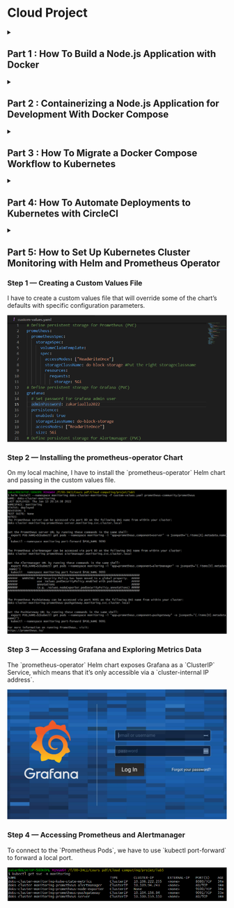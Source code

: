 <h1>Cloud Project</h1>

<details>
<summary><h2>Part 1 : How To Build a Node.js Application with Docker</h2></summary>
<p>

<h3>Step 1 — Installing our   Application Dependencies</h3>
I first need to make the application files, which I can then copy to my container. These files will include the application’s static content, code, and dependencies.

<h3>Step 2 — Creating the Application File</h3>
This is the structure of the project.

<p align="center">
  <img src="img/1.PNG" >
</p>

<h3>Step 3 — Writing the Dockerfile</h3>
My Dockerfile specifies what will be included in the application container when it is executed. Using a Dockerfile allows me to define my container environment and avoid discrepancies with dependencies or runtime versions.

<p align="center">
  <img src="img/2.PNG" >
</p>

<h3>Step 4 — Using a Repository to Work with Image</h3>
By pushing the application image to my DockerHub registry, I make it available for subsequent use as I build and scale the containers.

<p align="center">
  <img src="img/3.PNG" >
</p>

</p>
</details>
<details>
<summary><h2>Part 2 : Containerizing a Node.js Application for Development With Docker Compose</h2></summary>
<p>

<h3>Step 1 — Cloning the Project and Modifying Dependencies</h3>
First, I clone the nodejs-mongo-mongoose repository. This repository includes the code from the setup described in How To Integrate MongoDB with my Node Application, which explains how to integrate a MongoDB database with an existing Node application using Mongoose.

<p align="center">
  <img src="img/4.PNG" >
</p>

<h3>Step 2 — Configuring our Application to Work with Containers</h3>
In this step I will refactor and make some changes to the code.

<p align="center">
  <img src="img/5.PNG" >
</p>

<h3>Step 3 — Modifying Database Connection Settings</h3>
In the next step I make our database connection method more robust by adding code that handles cases where our application fails to connect to our database.

<p align="center">
  <img src="img/6.PNG" >
</p>

<h3>Step 4 — Defining Services with Docker Compose</h3>
Now I am ready to write the docker-compose.yml file with the service definitions.

<p align="center">
  <img src="img/7.png" >
</p>

<h3>Step 5 — Testing the Application</h3>
After building the container images and create the services by running `docker compose  up`

<p align="center">
  <img src="img/8.PNG">
</p>

</p>
</details>
<details>
<summary><h2>Part 3 : How To Migrate a Docker Compose Workflow to Kubernetes</h2></summary>
<p>
<h3>Step 1 — Installing kompose</h3>
The first step is to install kompose.

<p align="center">
  <img src="img/9.png">
</p>

<h3>Step 2 — Cloning and Packaging the Application</h3>
To use the application with Kubernetes, I need to clone the project code and package the application so that the kubelet service can pull the image.

<p align="center">
  <img src="img/10.png">
</p>

<h3>Step 3 — Translating Compose Services to Kubernetes Objects with kompose</h3>
Convert our   service definitions to yaml files with the following command : `kompose convert`

<p align="center">
  <img src="img/11.png">
</p>

<h3>Step 4 — Creating Kubernetes Secrets</h3>
I need to make a few modifications to the files that kompose has created.

* `secret.yaml`
* `nodejs-deployment.yaml`
* `db-deployment.yaml`


<h3>Step 5 — Creating the Database Service and an Application Init Container</h3>
We can move on to creating the database Service and an Init Container that will poll this Service to ensure that our application only attempts to connect to the database once the database startup tasks.

<p align="center">
  <img src="img/12.png">
</p>

<h3>Step 6 — Modifying the PersistentVolumeClaim and Exposing the Application Frontend</h3>
Before running the application, I have to make two final changes to ensure that the database storage will be provisioned properly and that I can expose our application frontend using a LoadBalancer.<br>
We should check what is the right `storage` class by typing: `kubectl get storageclass`.<br>

<p align="center">
  <img src="img/13.png">
</p>

<h3>Step 7 — Starting and Accessing the Application</h3>
The final step is to create our Kubernetes objects and test that the application is working as expected.

<p align="center">
  <img src="img/14.png">
</p>


<p align="center">
  <img src="img/15.jpg">
</p>

</p>
</details>
<details>
<summary><h2>Part 4: How To Automate Deployments to Kubernetes with CircleCI</h2></summary>
<p>
<h3>Step 1 — Creating the Local Git Repository</h3>
The first step is to create a new Git repository locally that I  will push to GitHub later. Create two folder `do-sample-app`, `kube-general`.

<p align="center">
  <img src="img/15.png">
</p>

<h3>Step 2 — Creating a Service Account</h3>
I create the Service Account on the cluster by running `kubectl apply`, like the following: `kubectl apply -f ~/kube-general/`.<br>
We will recieve output similar to the following:

<p align="center">
  <img src="img/16.png">
</p>

<h3>Step 3 — Creating the Role and the Role Binding</h3>
Create the file `~/kube-general/cicd-role.yml`.

<p align="center">
  <img src="img/17.png">
</p>

<h3>Step 4 — Creating our   Sample Application</h3>
create a new `index.html` `Dockerfile` and build the image.

<p align="center">
  <img src="img/18.png">
</p>

<h3>Step 5 — Creating the Kubernetes Deployment and Service</h3>
Create	the	YAML	deployment	file `~/do-sample-app/kube/do-sample- deployment.yml`

<p align="center">
  <img src="img/19.png">
</p>

<h3>Step 6 — Configuring CircleCI</h3>
Access to `CircleCI` and create an account, configure it with our `github` account.

<p align="center">
  <img src="img/20.png">
</p>

<h3>Step 7 — Updating the Deployment on the Kubernetes Cluster</h3>
Change the deployment manifest file, then create the image and push all.

<p align="center">
  <img src="img/21.png">
</p>

</p>
</details>
<details>
<summary><h2>Part 5: How to Set Up Kubernetes Cluster Monitoring with Helm and Prometheus Operator</h2>
<p>
<h3>Step 1 — Creating a Custom Values File</h3>
I have to create a custom values file that will override some of the chart’s defaults with specific configuration parameters.

<p align="center">
  <img src="img/22.png">
</p>

<h3>Step 2 — Installing the prometheus-operator Chart</h3>
On my local machine, I have to install the `prometheus-operator` Helm chart and passing in the custom values file.

<p align="center">
  <img src="img/23.png">
</p>

<h3>Step 3 — Accessing Grafana and Exploring Metrics Data</h3>
The `prometheus-operator` Helm chart exposes Grafana as a `ClusterIP` Service, which means that it’s only accessible via a `cluster-internal IP address`. 

<p align="center">
  <img src="img/24.png">
</p>

<h3>Step 4 — Accessing Prometheus and Alertmanager</h3>
To connect to the `Prometheus Pods`, we have to use `kubectl port-forward` to forward a local port.

<p align="center">
  <img src="img/25.png">
</p>